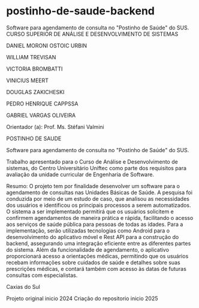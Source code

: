 # postinho-de-saude-backend

Software para agendamento de consulta no "Postinho de Saúde" do SUS. CURSO SUPERIOR DE ANÁLISE E DESENVOLVIMENTO DE SISTEMAS

DANIEL MORONI OSTOIC URBIN

WILLIAM TREVISAN

VICTORIA BROMBATTI

VINICIUS MEERT

DOUGLAS ZAKICHESKI

PEDRO HENRIQUE CAPPSSA

GABRIEL VARGAS OLIVEIRA

Orientador (a): Prof. Ms. Stéfani Valmini

POSTINHO DE SAUDE

Software para agendamento de consulta no "Postinho de Saúde" do SUS.

Trabalho apresentado para o Curso de Análise e Desenvolvimento de sistemas, do Centro Universitário Uniftec como parte dos requisitos para avaliação da unidade curricular de Engenharia de Software.

Resumo: O projeto tem por finalidade desenvolver um software para o agendamento de consultas nas Unidades Básicas de Saúde. A pesquisa foi conduzida por meio de um estudo de caso, que analisou as necessidades dos usuários e identificou os principais processos a serem automatizados. O sistema a ser implementado permitirá que os usuários solicitem e confirmem agendamentos de maneira prática e rápida, facilitando o acesso aos serviços de saúde pública para pessoas de todas as idades. Para a implementação, serão utilizadas tecnologias como Android para o desenvolvimento do aplicativo móvel e Rest API para a construção do backend, assegurando uma integração eficiente entre as diferentes partes do sistema. Além da funcionalidade de agendamento, o aplicativo proporcionará acesso a orientações médicas, permitindo que os usuários recebam informações sobre cuidados de saúde e detalhes sobre suas prescrições médicas, e contará também com acesso às datas de futuras consultas com especialistas.

Caxias do Sul

Projeto original inicio 2024 Criação do repositorio inicio 2025
